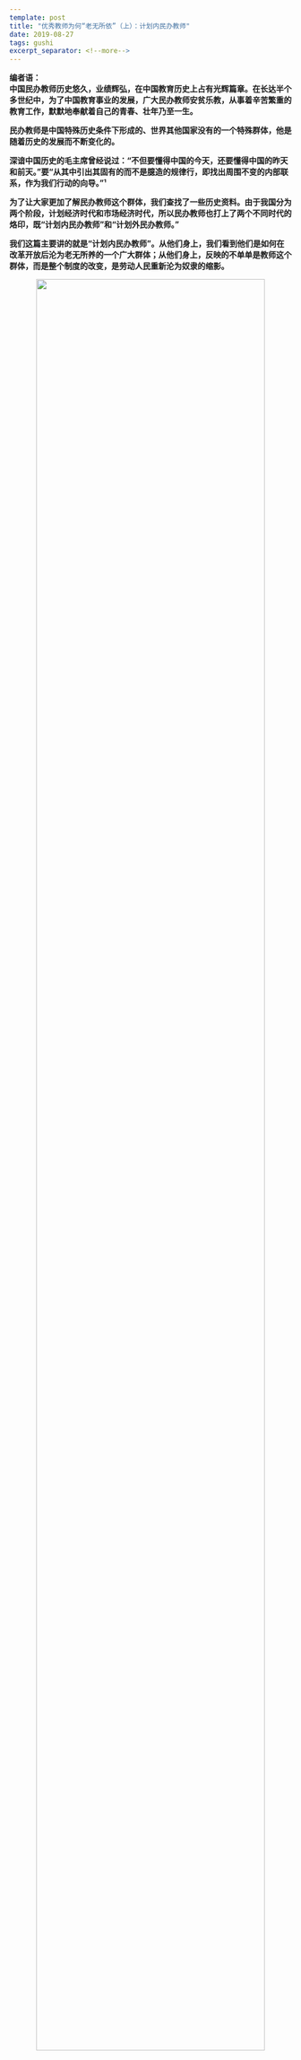 ```yaml
---
template: post
title: "优秀教师为何“老无所依”（上）：计划内民办教师"
date: 2019-08-27
tags: gushi
excerpt_separator: <!--more-->
---
```


**编者语：  
中国民办教师历史悠久，业绩辉弘，在中国教育历史上占有光辉篇章。在长达半个多世纪中，为了中国教育事业的发展，广大民办教师安贫乐教，从事着辛苦繁重的教育工作，默默地奉献着自己的青春、壮年乃至一生。**

**民办教师是中国特殊历史条件下形成的、世界其他国家没有的一个特殊群体，他是随着历史的发展而不断变化的。**

**深谙中国历史的毛主席曾经说过：“不但要懂得中国的今天，还要懂得中国的昨天和前天。”要“从其中引出其固有的而不是臆造的规律行，即找出周围不变的内部联系，作为我们行动的向导。”¹**

**为了让大家更加了解民办教师这个群体，我们查找了一些历史资料。由于我国分为两个阶段，计划经济时代和市场经济时代，所以民办教师也打上了两个不同时代的烙印，既“计划内民办教师”和“计划外民办教师。”**

**我们这篇主要讲的就是“计划内民办教师”。从他们身上，我们看到他们是如何在改革开放后沦为老无所养的一个广大群体；从他们身上，反映的不单单是教师这个群体，而是整个制度的改变，是劳动人民重新沦为奴隶的缩影。**

<div style="text-align:center"><img src="/images/082701.webp" width="90%"><br></div><br>

# 壹：民办教师的序幕

关于中国民办教师，一位日本学者这样说道：“新中国根据‘以民教民’这样的从解放前传下来的革命传统，开始招聘民办教师。从此，民办教师迅速增加，1957年民办教师只是教师总数的7.5％，而在1958年达到了24.6％······不管在多么偏远的山村都有学校和教师。这为扫盲教育创造了很好的条件。”

这位日本学者说的没错，“以民教民”是在解放前传下来的。

<div style="text-align:center"><img src="/images/082702.webp" width="90%"><br></div><br>

## 一：土地革命时期  
还在土地革命时期（既十年内战，1927-1937年），中国共产党就非常重视苏区教育的发展：**“苏维埃文化教育的总方针在什么地方呢？在于以共产主义精神来教育广大的劳苦民众，在于使文化教育为革命战争与阶级斗争服务，在于使教育与劳动联系起来，在于使广大中国民众都成为享受文明幸福的人。苏维埃文化建设的中心任务是什么？是厉行全部的义务教育，是发展广泛的社会教育，是努力扫除文盲，是创造大批领导斗争的高级干部。”²**

**大力发展苏区教育，这既是革命的需要，也是为了从真正意义上解放农民，让农民获得知识以摆脱愚昧和贫困。为了实现上述苏维埃文化教育的总方针，苏区政府在极端残酷的战争环境里，发动群众办学，广开师资来源，以保证教育发展。**

在当时，文化教育运动得到了群众的热烈拥护，群众自己出钱出力来办学，这是苏区教育的一大特色。当然，效果也是很明显的。

**“根据江西、福建、粤赣三省的统计，在二千九百三十二个乡中，有列宁小学有三千〇五十二所，学生八万九千七百一个人，有补习夜校六千四百六十二所，学生九万四千五百十七人，有识字组（此项只算到江西、粤赣两省，福建未算）三万二千三百八十八组，组员十五万五千三百七十一人，有俱乐部一千六百五十六个，工作员四万九千六百六十八人，这是中央苏区的一部分的统计。**

**苏区中许多地方，学龄儿童的多数是进入列宁小学校，例如兴国学龄儿童总数二万〇九百六十九人（内男一二〇七六，女八八九三），进入列宁小学的一万二千八百〇六人（内男生八八二五，女生三九八一），失学的八千一百六十三人（内男三二五一，女四九一二），入学与失学的比例为百分之六十与四十，而在国民党时代，入学儿童不到百分之十······”³**

<div style="text-align:center"><img src="/images/082703.webp" width="90%"><br></div><br>

## 二：抗战时期

抗战开始后，为了及早夺取抗日战争的伟大胜利，急需提高民众的知识和觉悟。但在战争的环境里，陕甘宁边区和各抗日根据地经济极度困难，师资严重匮乏。

为此，毛主席发出了号召：**“广泛发展民众教育，组织各种补习学校、识字运动、戏剧运动、歌咏运动、体育运动，创办敌前敌后各种地方通讯报纸，提高人民的民主文化与民族觉悟。一切这些，也必须拿政治上动员民办与政府的法令相配合，主要的在于发动人民自己教育自己。”⁴**

毛主席的号召得到了广大的响应，但当时还是出现了一些问题，不过很快就进行了调整。

陕甘宁边区在1943年以前，**教育工作重质而忽略了量，把一些学校合并，未注意到边区是农村分散的环境，村与村之间相隔很远，而每一村的人口也很少。这样，不但不能使群众普遍入学，反而加重了群众的负担，自然会引起群众不满，认为上学是一件苦事。**

1943年后，边区教育在总结以前工作经验、教育的基础上开始走向正确的道路，这就是：以考群众办教育的“民办公助”办学道路，既每村都有一个民办的村学。到1944年，边区的民办公助小学就有三百多个了。

<div style="text-align:center"><img src="/images/082704.webp" width="90%"><br></div><br>

## 三：解放战争时期

解放战争时期，各解放区民办教育游离进一步的发展，教师从选聘到报酬的给付，其民办的性质也越来越明显。

自此，民办小学的师资除一部分是由原公办小学的教师转化而来，大部分是农民群众自己选拔的新教师。**这些新教师大多是贫苦农民出身的知识分子和进步塾师。他们的文化、业务水平不高，但工作积极热情，生活作风艰苦朴素能密切联系群众，很受群众的欢迎。其具体过程是由校委会物色人选提名，经学生家长评议确定后，再报请区、县政府审批委聘。这种教师任用的办法的好处是可以密切联系群众，有利于解决办学上的各种实际问题，特别是经费问题和教师生活问题。**

现在来看，我们不得不感叹当时人民群众已经有着一定权力了，单单教师聘选，连家长都参与进来了。从教育方面，我们也看到了共产党胜利的法宝——群众路线。

<div style="text-align:center"><img src="/images/082705.webp" width="90%"><br></div><br>

## 四：总结

从土地革命、抗战到解放战争时期，经过二十来年的探索和实践，红色区域逐渐走上“民办公助”办学道路。依靠群众力量来推动教育事业，被证明是行之有效的方式。

**这一教育路线，不仅对革命战争的胜利有着不可低估的作用，更具有意义的是，为教育极其落后的中国找到了一条解决师资短缺、教育投入不足等问题的有效途径**。这可以看作是新中国建立后民办教师队伍出现的历史序幕。

<div style="text-align:center"><img src="/images/082706.webp" width="90%"><br></div><br>

# 贰:计划经济内的民办教师

1949年新中国诞生，为扫除“一穷二白”的落后面貌，国家鼎立发展教育，由于财力不足及其它因素子制约，国家采取了集体办学、以民教民的“两条腿走路”办学方针。在开国大典的前一个月（1949年9月），中国人民政治协商会议第一届全体会议通过的《中国人民政治协商会议共同纲领》明确提出，要“有计划，有步骤地实行普及教育。”

虽然公立小学有了一定的发展，但限于国家贫穷，财力不足，还不能普遍地满足广大群众的需求，特别是1951年土地改革后，农民群众迫切要求送子女上学。于是，国家在积极创立公立小学的同时，沿袭革命年代红色区域的办学经验，鼓励和支持群众办学，为新生的共和国减轻经济负担。这样，民办学生、民办教师应运而生，并随着发展逐渐挑起农村教育和扫盲教育的大梁。

1952年至1957年，全国中学民办教师约1.5万人，小学民办教师在7至15万人之间浮动，最高也没有超过中小学教师总数的7％。

1957年至1966年，短短几年时间学龄年龄入学率就由1956年的41.7％飙升到80.3％，小学教师由188.4万人增加为225.7万，人民办教师增加了12.5万人。

1966年是那十年的开端，其在教育战线上的反映就是，以阶级斗争的思维逻辑来管理教师队伍，以革命群众运动的方式来发展教育。

1968年11月14日，《人民日报》发表山东省嘉祥县马集公社马集小学教师侯振民（公社教育组长）、王庆余（公社教育组成员）的一封信。信中“建议所有（农村）公办小学下放到大队来办，国家不再投资或少投资小学教育经费，教师国家不再发工资，改为大队记功分，”“教师都回本大队工作。”主要有以下五条：

**1、从根本上改变了那种县文教局领导中心校，中心校领导高完小，高完小领导各小学的修正主义教育路线，使小学直接在大队党支部的领导下进行工作。**

**2、有利于对知识分子的再教育。过去教员与社员之间有一条沟，总是格格不入的，这就是小知识分子存有资产阶级思想的缘故，轻视贫下中农，不能很好地为贫下中农服务，贫下中农也就不愿意接近他们。如果小学由大队来办，教师再队里是教员，又是社员，是毛泽东思想的宣传队，又是斗私批修的战斗员，也能经常参加劳动，联系群众，既有利于知识分子的改造，对大队工作也能起到些帮助作用。**

**3、真正落实了毛主席的最新指示：“在农村，则应由工人阶级的最可靠的同盟军——贫下中农管理学校。”由于教育权夺回到贫下中农手中，学校是自己的学校，就能使小学教育工作不脱离政治，不脱离生产劳动，不脱离三大革命运动。教育工作就能与生产劳动、实际、群众紧密地结合起来，培养出来的接班人，才是无产阶级革命事业的接班人。**

**4、教师都回本大队工作，一些被清出去的地、富、反、坏、右分子就可回本大队监督劳动改造。地富子女回本大队教学，也便于受到群众监督。**

**5、可以减轻国家负担。现在大部分小学还是国家办的，小学教师是一支庞大的队伍，我们马集公社是一个仅有21000多人口的小公社，有十四处公办小学，其中五处高完小，共有教职员51人，每年国家要负担工资20000多元，修建非3000多元，吃商品粮9792公斤。如果大队办，国家就可减轻23000元和9792公斤粮食的负担，就可以利用这些钱粮支援工业、农业生产，支援国防建设。”**

这就是著名的“侯王建议”。

很快，“侯王建议”引起了国家办学体制的调整，将大批公办学校改为民办，大批农村公办小学教师被下放回原籍，改拿工资为记工分，本人及其子女被转为农村户口。

**这个建议的特点首先就是将公办小学下放到大队，打破了特权阶层对教育的垄断，让工农子女和官僚阶层的子女可以享受同等的教学水平。**

**其次是让群众监督进行监督，对知识分子的改造起到很大作用。**

由于国家的推动，民办教师成几何倍数发展。在1977年，我国小学民办教师总数量达到了历史顶峰，达到491万，占中小学教师总数的52％。

<div style="text-align:center"><img src="/images/082707.webp" width="90%"><br></div><br>

# 叁:凄凉的后半生

30年的风风雨雨，30年的坎坎坷坷，几百万民办教师用他们的辛勤书写了共和国一个特别的时代。

他们朴实无华、兢兢业业、任劳任怨，为我国农村教育事业、扫盲事业，农村的精神文明和物质文明建设做出了重大贡献。

本来，民办教师的养老是由国家负担。改革开放后，由于社会性质的改变，国家不想担负这个群体的养老，那么这批人该如何处理？

<div style="text-align:center"><img src="/images/082708.webp" width="90%"><br></div><br>

## 一：国家机器开动

为了不承担计划内民办教师的养老责任，国家以民办教师人数太多，不利于教学管理和教学质量的提高为由，从1978年开始对民办教师进行治理和整顿。

整顿方法就是“关、招、转、辞、退”：从业务能力、专业知识程度等各方面对民办教师进行考核，确定留用者的民办教师资格；淘汰部分经培训仍不合格的民办教师（辞）；关闭新增民办教师的口子（关）；将部分优秀民办教师转为公办教师（转）；把年轻的有培训前途的民办教师招收到师范学校学习（招）；实行高退休民办教师制度与退养政策等（退）。

简单来说，就是以各种方法减少民办教师的数量，我们拿“民转公”来说。

1979年10月31日，国家作出决定将边境136县、市中小学民办教师分两批全部转为公办教师。虽然这两批“民转公”只是在局部区域内进行的，但它牵动了当时全国400多万民办教师的心。然而，当他们真正踏上“民转公”的道路时，才发现这是一条“难以上青天”的渺茫之道。

“民转公”给民办教师们带来的最大痛楚就是僧多粥少，面对几百万民办教师大军，每年转正指标，几乎都是百里挑一。有时还一停几年。

由于僧多粥少，“民转公”工作不得不设置层层关口进行筛选，有年龄限制，有考卷成绩要求，还要交费。因此，能够“民转公”的只是极少数幸运者，对多数民办教师来说，“民转公”只不过是一个美好的梦。

**可以看到，这是赤裸裸的欺骗和抢夺，本来就是由政府承担对民办教师的养老，他们利用国家机器划个标准，将大部分民办教师给划出去，只承担转成了“公办教师”的各项待遇。**

<div style="text-align:center"><img src="/images/082709.webp" width="90%"><br></div><br>

国家的政策是强有力的。根据国家教委有关部门统计，从1978年到1993年，全国大约有94.1万民办教师转为公办教师，总计减少民办教师248.9万名，既由1978年的464.5万下降到1993年的215.5万。这十五年是改革开放后对民办教师的整顿时期。

## 二：由教师到捡破烂的身份转变

79年以前，当时是农村的集体经济制，实行分工，集体分粮，民办教师没有耕种矛盾。尤其是1967年至1977年那十年，民办教师和公办教师基本没有差别。可是1979年以后，一切都变了：农村联产承包责任制了，工分没人记了，口粮每人分了，收入也开始不稳定了。民办教师有责任田，也要忙于种地，搞教学就很难集中精力了。

特别是到了上个世纪90年代，民办教师的工资收入比例迅速下滑，平均不到公办教师工资的三分之一，同工不同酬的负面效应愈加突出。而民办教师亦教亦农的身份，使他们除了像公办教师一样经常因扣发集资、捐款拿不到全额工资外，还要像农民一样交纳各种附加费用，这无疑雪上加霜，民办教师几乎就要成了农村里的赤贫阶层。更为甚之，这种“赤贫”的身价，又连锁反映导致了世人对民办教师的鄙视、乃至欺凌。所有这些，使农村基础教育的矛盾一下子突现出来了，民办教师队伍的生存进入极其艰难的阶段。

我们前面说过，有一种减少民办教师的方式是辞退，而民办教师平时把整个身心都扑在了教学上，不具备其它方面的特长，所以一旦被辞退，会给生活带来极大的困难。

例如：辽宁省辽阳县被辞退的一位民办女教师，工龄十几年，丈夫没有稳定工作，加之上要养老，下要养小，全家人主要靠她微薄的工资来维持日子，生活十分艰辛。她在承担着全家生活重担的情况下，刻苦学习，努力工作，1991年取得了中师学历，被评为小学一级教师职务，十几年来，从教低年级到高年级，且一直担任班主任工作，她想通过在工作中取得更大的成绩来摆脱困境。突然传来被辞退的消息使她的希望破灭了，也使她的生活雪上加霜，难以为继，只好靠捡破烂为生，后来又向他人高息借了几百元钱和丈夫做起青菜生意。⁵

<div style="text-align:center"><img src="/images/082710.webp" width="90%"><br></div><br>

## 三：空荡荡的条文

改革开放后，市场经济无孔不入，为了利益最大化，拥有特权的官僚越来越把目光盯向民办教师的补助费，于是，民办教师那仅有一点的微薄收入开始被名目繁多的集资、捐款、摊派等瓜分。这导致民代办教师不仅工资很低，而且不享有福利待遇。

另外，随着民办教师逐渐到了退休年龄，民办教师的养老、医保、转正等问题一直没有落实。

虽然《关于中华人民共和国义务教育法（草案）的说明》明确规定：“特别对民办教师，他们在比较艰苦的条件下坚持工作，为人民的教育事业做出了贡献。今后，无论在什么地方，在政治待遇和社会地位上，包括晋升职务、推选先进，对民办教师和公办教师一视同仁。”

但这只是个空荡荡的条文，没有任何更加具体的指示，各部门完全可以通过踢皮球来摆脱民办教师这群烫手山芋。

<div style="text-align:center"><img src="/images/082711.webp" width="90%"><br></div><br>

## 四：总结

说起民办教师，我们就会想到民办教师的孪生姐妹“赤脚医生”，两者都是发动群众，在特定历史条件下分别为我国的教育和医疗方面做出了重大贡献。同样，两者也一样的老无所养，以至于有教师为了生存靠捡破烂为生。

辽宁省的民办女教师反映的不是个别现象，而是民办教师这个群体的一种普遍现象；民办教师这个群体也不是特殊情况，像国企下岗工人、赤脚医生也和民办教师的情况一样，所有福利都给统治阶级以各种形式收回，这是资本主义复辟的必然结果。

<div style="text-align:center"><img src="/images/082712.webp" width="90%"><br></div><br>

参考资料：

1：《毛泽东选集》第3卷，第801页

2：《毛泽东同志论教育工作》，第15页

3：《毛泽东同志论教育工作》，第13、14页

4：《反对日本进攻的方针、办法和前途》（1937年7月23日）——毛泽东

5：《中国民办教师现象透视》，第53页——孟旭、马书义

<div style="text-align:center"><img src="/images/082713.webp" width="90%"><br></div><br>
